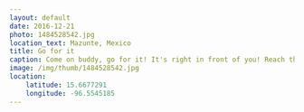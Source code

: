```yaml
---
layout: default
date: 2016-12-21
photo: 1484528542.jpg
location_text: Mazunte, Mexico
title: Go for it
caption: Come on buddy, go for it! It's right in front of you! Reach that water, swim and survive!
image: /img/thumb/1484528542.jpg
location:
    latitude: 15.6677291
    longitude: -96.5545185
---
```

